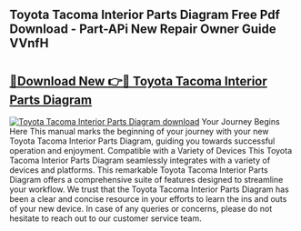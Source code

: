 ## Toyota Tacoma Interior Parts Diagram Free Pdf Download - Part-APi New Repair Owner Guide VVnfH

# <h2><a href="http://dfrn8lr.blite.top/?on=Toyota+Tacoma+Interior+Parts+Diagram">🔗Download New 👉🔴 Toyota Tacoma Interior Parts Diagram</a></h2>

[![Toyota Tacoma Interior Parts Diagram download](https://i.imgur.com/lujVjoI.png)](http://dfrn8lr.blite.top/?on=Toyota+Tacoma+Interior+Parts+Diagram)
Your Journey Begins Here This manual marks the beginning of your journey with your new Toyota Tacoma Interior Parts Diagram, guiding you towards successful operation and enjoyment. Compatible with a Variety of Devices This Toyota Tacoma Interior Parts Diagram seamlessly integrates with a variety of devices and platforms. This remarkable Toyota Tacoma Interior Parts Diagram offers a comprehensive suite of features designed to streamline your workflow. We trust that the Toyota Tacoma Interior Parts Diagram has been a clear and concise resource in your efforts to learn the ins and outs of your new device. In case of any queries or concerns, please do not hesitate to reach out to our customer service team.
